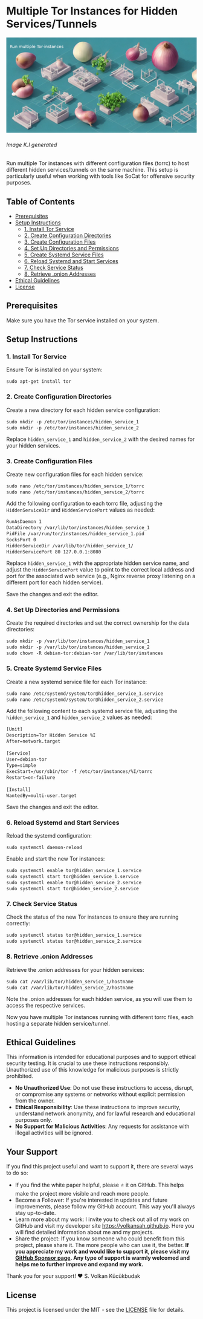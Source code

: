 # Multiple Tor Instances for Hidden Services/Tunnels

![Screenshot](more_onions.jpg)
###### Image K.I generated

Run multiple Tor instances with different configuration files (torrc) to host different hidden services/tunnels on the same machine. This setup is particularly useful when working with tools like SoCat for offensive security purposes.

## Table of Contents
- [Prerequisites](#prerequisites)
- [Setup Instructions](#setup-instructions)
  - [1. Install Tor Service](#1-install-tor-service)
  - [2. Create Configuration Directories](#2-create-configuration-directories)
  - [3. Create Configuration Files](#3-create-configuration-files)
  - [4. Set Up Directories and Permissions](#4-set-up-directories-and-permissions)
  - [5. Create Systemd Service Files](#5-create-systemd-service-files)
  - [6. Reload Systemd and Start Services](#6-reload-systemd-and-start-services)
  - [7. Check Service Status](#7-check-service-status)
  - [8. Retrieve .onion Addresses](#8-retrieve-onion-addresses)
- [Ethical Guidelines](#ethical-guidelines)
- [License](#license)

## Prerequisites

Make sure you have the Tor service installed on your system.

## Setup Instructions

### 1. Install Tor Service

Ensure Tor is installed on your system:
```
sudo apt-get install tor
```

### 2. Create Configuration Directories

Create a new directory for each hidden service configuration:
```
sudo mkdir -p /etc/tor/instances/hidden_service_1
sudo mkdir -p /etc/tor/instances/hidden_service_2
```
Replace `hidden_service_1` and `hidden_service_2` with the desired names for your hidden services.

### 3. Create Configuration Files

Create new configuration files for each hidden service:
```
sudo nano /etc/tor/instances/hidden_service_1/torrc
sudo nano /etc/tor/instances/hidden_service_2/torrc
```
Add the following configuration to each torrc file, adjusting the `HiddenServiceDir` and `HiddenServicePort` values as needed:
```
RunAsDaemon 1
DataDirectory /var/lib/tor/instances/hidden_service_1
PidFile /var/run/tor/instances/hidden_service_1.pid
SocksPort 0
HiddenServiceDir /var/lib/tor/hidden_service_1/
HiddenServicePort 80 127.0.0.1:8080
```
Replace `hidden_service_1` with the appropriate hidden service name, and adjust the `HiddenServicePort` value to point to the correct local address and port for the associated web service (e.g., Nginx reverse proxy listening on a different port for each hidden service).

Save the changes and exit the editor.

### 4. Set Up Directories and Permissions

Create the required directories and set the correct ownership for the data directories:
```
sudo mkdir -p /var/lib/tor/instances/hidden_service_1
sudo mkdir -p /var/lib/tor/instances/hidden_service_2
sudo chown -R debian-tor:debian-tor /var/lib/tor/instances
```

### 5. Create Systemd Service Files

Create a new systemd service file for each Tor instance:
```
sudo nano /etc/systemd/system/tor@hidden_service_1.service
sudo nano /etc/systemd/system/tor@hidden_service_2.service
```
Add the following content to each systemd service file, adjusting the `hidden_service_1` and `hidden_service_2` values as needed:
```
[Unit]
Description=Tor Hidden Service %I
After=network.target

[Service]
User=debian-tor
Type=simple
ExecStart=/usr/sbin/tor -f /etc/tor/instances/%I/torrc
Restart=on-failure

[Install]
WantedBy=multi-user.target
```
Save the changes and exit the editor.

### 6. Reload Systemd and Start Services

Reload the systemd configuration:
```
sudo systemctl daemon-reload
```
Enable and start the new Tor instances:
```
sudo systemctl enable tor@hidden_service_1.service
sudo systemctl start tor@hidden_service_1.service
sudo systemctl enable tor@hidden_service_2.service
sudo systemctl start tor@hidden_service_2.service
```

### 7. Check Service Status

Check the status of the new Tor instances to ensure they are running correctly:
```
sudo systemctl status tor@hidden_service_1.service
sudo systemctl status tor@hidden_service_2.service
```

### 8. Retrieve .onion Addresses

Retrieve the .onion addresses for your hidden services:
```
sudo cat /var/lib/tor/hidden_service_1/hostname
sudo cat /var/lib/tor/hidden_service_2/hostname
```

Note the .onion addresses for each hidden service, as you will use them to access the respective services.

Now you have multiple Tor instances running with different torrc files, each hosting a separate hidden service/tunnel.

## Ethical Guidelines

This information is intended for educational purposes and to support ethical security testing. It is crucial to use these instructions responsibly. Unauthorized use of this knowledge for malicious purposes is strictly prohibited.

- **No Unauthorized Use**: Do not use these instructions to access, disrupt, or compromise any systems or networks without explicit permission from the owner.
- **Ethical Responsibility**: Use these instructions to improve security, understand network anonymity, and for lawful research and educational purposes only.
- **No Support for Malicious Activities**: Any requests for assistance with illegal activities will be ignored.

## Your Support
If you find this project useful and want to support it, there are several ways to do so:

- If you find the white paper helpful, please ⭐ it on GitHub. This helps make the project more visible and reach more people.
- Become a Follower: If you're interested in updates and future improvements, please follow my GitHub account. This way you'll always stay up-to-date.
- Learn more about my work: I invite you to check out all of my work on GitHub and visit my developer site https://volkansah.github.io. Here you will find detailed information about me and my projects.
- Share the project: If you know someone who could benefit from this project, please share it. The more people who can use it, the better.
**If you appreciate my work and would like to support it, please visit my [GitHub Sponsor page](https://github.com/sponsors/volkansah). Any type of support is warmly welcomed and helps me to further improve and expand my work.**

Thank you for your support! ❤️ S. Volkan Kücükbudak

## License

This project is licensed under the MIT - see the [LICENSE](LICENSE) file for details.
